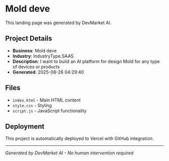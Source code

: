 # Mold deve

This landing page was generated by DevMarket AI.

## Project Details
- **Business**: Mold deve
- **Industry**: IndustryType.SAAS
- **Description**: I want to build an AI platform for design Mold for any type of devices or products
- **Generated**: 2025-08-26 04:29:40

## Files
- `index.html` - Main HTML content
- `style.css` - Styling
- `script.js` - JavaScript functionality

## Deployment
This project is automatically deployed to Vercel with GitHub integration.

---
*Generated by DevMarket AI - No human intervention required*
